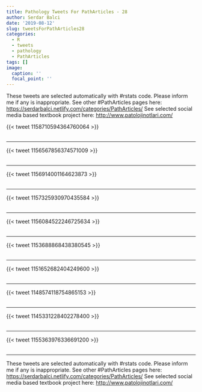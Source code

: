 ```yaml
---
title: Pathology Tweets For PathArticles - 28
author: Serdar Balci
date: '2019-08-12'
slug: tweetsForPathArticles28
categories:
  - R
  - tweets
  - pathology
  - PathArticles
tags: []
image:
  caption: ''
  focal_point: ''
---
```



These tweets are selected automatically with #rstats code. Please inform me if any is inappropriate.
See other #PathArticles pages here: https://serdarbalci.netlify.com/categories/PathArticles/ 
See selected social media based textbook project here: http://www.patolojinotlari.com/

{{< tweet 1158710594364760064 >}}
<br>
<br>
<hr>
{{< tweet 1156567856374571009 >}}
<br>
<br>
<hr>
{{< tweet 1156914001164623873 >}}
<br>
<br>
<hr>
{{< tweet 1157325930970435584 >}}
<br>
<br>
<hr>
{{< tweet 1156084522246725634 >}}
<br>
<br>
<hr>
{{< tweet 1153688868438380545 >}}
<br>
<br>
<hr>
{{< tweet 1151652682404249600 >}}
<br>
<br>
<hr>
{{< tweet 1148574118754865153 >}}
<br>
<br>
<hr>
{{< tweet 1145331228402278400 >}}
<br>
<br>
<hr>
{{< tweet 1155363976336691200 >}}
<br>
<br>
<hr>


These tweets are selected automatically with #rstats code. Please inform me if any is inappropriate.
See other #PathArticles pages here: https://serdarbalci.netlify.com/categories/PathArticles/ 
See selected social media based textbook project here: http://www.patolojinotlari.com/
